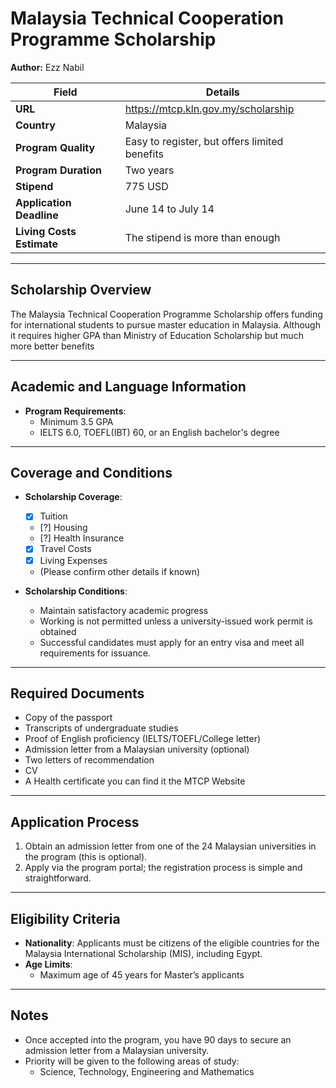 
# Malaysia Technical Cooperation Programme Scholarship

**Author:** Ezz Nabil

| **Field**                | **Details**                                                         |
|--------------------------|---------------------------------------------------------------------|
| **URL**                  | https://mtcp.kln.gov.my/scholarship                                 |
| **Country**              | Malaysia                                                            |
| **Program Quality**      | Easy to register, but offers limited benefits                       |
| **Program Duration**     | Two years                                                           |
| **Stipend**              | 775 USD                                                             |
| **Application Deadline** | June 14 to July 14                                                  |
| **Living Costs Estimate**| The stipend is more than enough                                     |

---

## Scholarship Overview

The Malaysia Technical Cooperation Programme Scholarship offers funding for international students to pursue master education in Malaysia.
Although it requires higher GPA than Ministry of Education Scholarship but much more better benefits

---

## Academic and Language Information

- **Program Requirements**: 
  - Minimum 3.5 GPA
  - IELTS 6.0, TOEFL(IBT) 60, or an English bachelor's degree

---


## Coverage and Conditions

- **Scholarship Coverage**:
  - [x] Tuition
  - [?] Housing
  - [?] Health Insurance
  - [x] Travel Costs
  - [x] Living Expenses
  - (Please confirm other details if known)

- **Scholarship Conditions**:
  - Maintain satisfactory academic progress
  - Working is not permitted unless a university-issued work permit is obtained
  - Successful candidates must apply for an entry visa and meet all requirements for issuance.

---

## Required Documents

- Copy of the passport
- Transcripts of undergraduate studies
- Proof of English proficiency (IELTS/TOEFL/College letter)
- Admission letter from a Malaysian university (optional)
- Two letters of recommendation
- CV
- A Health certificate you can find it the MTCP Website

---

## Application Process

1. Obtain an admission letter from one of the 24 Malaysian universities in the program (this is optional).
2. Apply via the program portal; the registration process is simple and straightforward.

---

## Eligibility Criteria

- **Nationality**: Applicants must be citizens of the eligible countries for the Malaysia International Scholarship (MIS), including Egypt.
- **Age Limits**: 
  - Maximum age of 45 years for Master’s applicants

---

## Notes

- Once accepted into the program, you have 90 days to secure an admission letter from a Malaysian university.
- Priority will be given to the following areas of study: 
  - Science, Technology, Engineering and Mathematics
